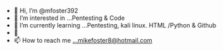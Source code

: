 - 👋 Hi, I’m @mfoster392
- 👀 I’m interested in ...Pentesting & Code
- 🌱 I’m currently learning ...Pentesting, kali linux. 
HTML /Python & Github
- 💞️
- 📫 How to reach me ...mikefoster8@hotmail.com 

<!---
mike2390/mike2390 is a ✨ special ✨ repository because its `README.md` (this file) appears on your GitHub profile.
You can click the Preview link to take a look at your changes.
--->
